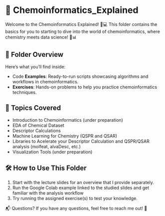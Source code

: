 # 📂 Chemoinformatics_Explained
 Welcome to the Chemoinformatics Explained! 🧪💻 This folder contains the basics for you to starting to dive into the world of chemoinformatics, where chemistry meets data science! 🔬📊

## 📑 Folder Overview
Here’s what you’ll find inside:

- Code **Examples**: Ready-to-run scripts showcasing algorithms and workflows in chemoinformatics.
- **Exercises**: Hands-on problems to help you practice chemoinformatics techniques. 

## 🌟 Topics Covered
- Introduction to Chemoinformatics (under preparation)
- EDA of Chemical Dataset
- Descriptor Calculations 
- Machine Learning for Chemistry (QSPR and QSAR)
- Libraries to Acelerate your Descriptor Calculation and QSPR/QSAR analysis (molfeat, alvaDesc, etc.)
- Visualization Tools (under preparation)

## 🛠️ How to Use This Folder
1. Start with the lecture slides for an overview that I provide separately.
2. Run the Google Colab example linked to the studied slides and get familiar with the analysis workflow
3. Try running the assigned exercise(s) to test your knowledge.

📬 Questions?
If you have any questions, feel free to reach me out! 💌